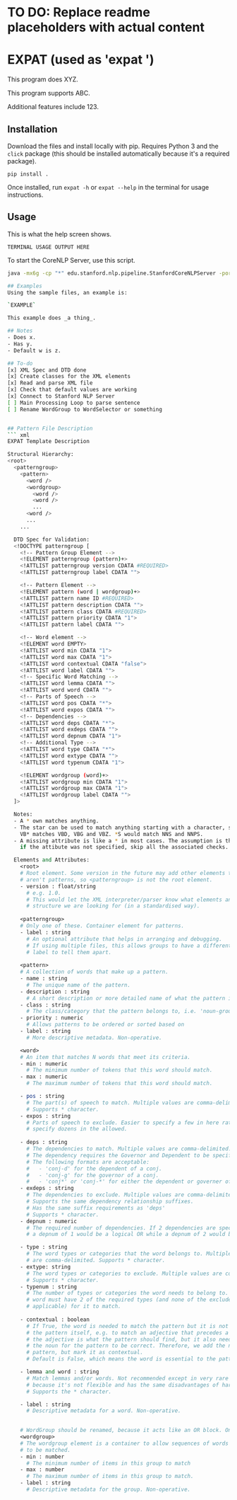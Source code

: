 # TO DO: Replace readme placeholders with actual content
# EXPAT (used as 'expat <command> <etc>')

This program does XYZ.

This program supports ABC.

Additional features include 123.

## Installation
Download the files and install locally with pip. Requires Python 3 and the `click` package (this should be installed automatically because it's a required package).

`pip install .`

Once installed, run `expat -h` or `expat --help` in the terminal for usage instructions.

## Usage
This is what the help screen shows.
```
TERMINAL USAGE OUTPUT HERE
```

To start the CoreNLP Server, use this script.
``` sh
java -mx6g -cp "*" edu.stanford.nlp.pipeline.StanfordCoreNLPServer -port 9000 -timeout 15000 -annotators tokenize,ssplit,pos,lemma,ner,truecase,parse,depparse ```

## Examples
Using the sample files, an example is:

`EXAMPLE`

This example does _a thing_.

## Notes
- Does x.
- Has y.
- Default w is z.

## To-do
[x] XML Spec and DTD done
[x] Create classes for the XML elements
[x] Read and parse XML file
[x] Check that default values are working
[x] Connect to Stanford NLP Server
[ ] Main Processing Loop to parse sentence
[ ] Rename WordGroup to WordSelector or something


## Pattern File Description
``` xml
EXPAT Template Description

Structural Hierarchy:
<root>
  <patterngroup>
    <pattern>
      <word />
      <wordgroup>
        <word />
        <word />
        ...
      <word />
      ...
    ...

  DTD Spec for Validation:
  <!DOCTYPE patterngroup [
    <!-- Pattern Group Element -->
    <!ELEMENT patterngroup (pattern)+>
    <!ATTLIST patterngroup version CDATA #REQUIRED>
    <!ATTLIST patterngroup label CDATA "">

    <!-- Pattern Element -->
    <!ELEMENT pattern (word | wordgroup)+>
    <!ATTLIST pattern name ID #REQUIRED>
    <!ATTLIST pattern description CDATA "">
    <!ATTLIST pattern class CDATA #REQUIRED>
    <!ATTLIST pattern priority CDATA "1">
    <!ATTLIST pattern label CDATA "">

    <!-- Word element -->
    <!ELEMENT word EMPTY>
    <!ATTLIST word min CDATA "1">
    <!ATTLIST word max CDATA "1">
    <!ATTLIST word contextual CDATA "false">
    <!ATTLIST word label CDATA "">
    <!-- Specific Word Matching -->
    <!ATTLIST word lemma CDATA "">
    <!ATTLIST word word CDATA "">
    <!-- Parts of Speech -->
    <!ATTLIST word pos CDATA "*">
    <!ATTLIST word expos CDATA "">
    <!-- Dependencies -->
    <!ATTLIST word deps CDATA "*">
    <!ATTLIST word exdeps CDATA "">
    <!ATTLIST word depnum CDATA "1">
    <!-- Additional Type -->
    <!ATTLIST word type CDATA "*">
    <!ATTLIST word extype CDATA "">
    <!ATTLIST word typenum CDATA "1">

    <!ELEMENT wordgroup (word)+>
    <!ATTLIST wordgroup min CDATA "1">
    <!ATTLIST wordgroup max CDATA "1">
    <!ATTLIST wordgroup label CDATA "">
  ]>

  Notes:
  - A * own matches anything.
  - The star can be used to match anything starting with a character, so
    VB* matches VBD, VBG and VBZ. *S would match NNS and NNPS.
  - A missing attribute is like a * in most cases. The assumption is that
    if the attibute was not specified, skip all the associated checks.
```

``` perl
  Elements and Attributes:
    <root>
    # Root element. Some version in the future may add other elements that
    # aren't patterns, so <patterngroup> is not the root element.
    - version : float/string
      # e.g. 1.0.
      # This would let the XML interpreter/parser know what elements and
      # structure we are looking for (in a standardised way).
  
    <patterngroup>
    # Only one of these. Container element for patterns.
    - label : string
      # An optional attribute that helps in arranging and debugging.
      # If using multiple files, this allows groups to have a different
      # label to tell them apart.
  
    <pattern>
    # A collection of words that make up a pattern.
    - name : string
      # The unique name of the pattern.
    - description : string
      # A short description or more detailed name of what the pattern is.
    - class : string
      # The class/category that the pattern belongs to, i.e. 'noun-group' or 'prp-phrase'
    - priority : numeric
      # Allows patterns to be ordered or sorted based on
    - label : string
      # More descriptive metadata. Non-operative.

    <word>
    # An item that matches N words that meet its criteria.
    - min : numeric
      # The minimum number of tokens that this word should match.
    - max : numeric
      # The maximum number of tokens that this word should match.

    - pos : string
      # The part(s) of speech to match. Multiple values are comma-delimited.
      # Supports * character.
    - expos : string
      # Parts of speech to exclude. Easier to specify a few in here rather than
      # specify dozens in the allowed.
    
    - deps : string
      # The dependencies to match. Multiple values are comma-delimited.
      # The dependency requires the Governor and Dependent to be specified as a suffix.
      # The following formats are acceptable:
      #   - 'conj-d' for the dependent of a conj.
      #   - 'conj-g' for the governor of a conj.
      #   - 'conj*' or 'conj-*' for either the dependent or governer of a conj.
    - exdeps : string
      # The dependencies to exclude. Multiple values are comma-delimited.
      # Supports the same dependency relationship suffixes.
      # Has the same suffix requirements as 'deps'
      # Supports * character.
    - depnum : numeric
      # The required number of dependencies. If 2 dependencies are specified,
      # a depnum of 1 would be a logical OR while a depnum of 2 would be a logical AND.

    - type : string
      # The word types or categories that the word belongs to. Multiple values
      # are comma-delimited. Supports * character.
    - extype: string
      # The word types or categories to exclude. Multiple values are comma-delimited.
      # Supports * character.
    - typenum : string
      # The number of types or categories the word needs to belong to. If 2, the
      # word must have 2 of the required types (and none of the excluded types if 
      # applicable) for it to match.
    
    - contextual : boolean
      # If True, the word is needed to match the pattern but it is not part of
      # the pattern itself, e.g. to match an adjective that precedes a noun,
      # the adjective is what the pattern should find, but it also needs to find
      # the noun for the pattern to be correct. Therefore, we add the noun to the
      # pattern, but mark it as contextual.
      # Default is False, which means the word is essential to the pattern.

    - lemma and word : string
      # Match lemmas and/or words. Not recommended except in very rare cases
      # because it's not flexible and has the same disadvantages of hardcoded values.
      # Supports the * character.

    - label : string
      # Descriptive metadata for a word. Non-operative.

    
    # WordGroup should be renamed, because it acts like an OR block. One of the items in this Group must be selected. Allows more flexible optional word logic
    <wordgroup>
    # The wordgroup element is a container to allow sequences of words (or groups)
    # to be matched.
    - min : number
      # The minimum number of items in this group to match
    - max : number
      # The maximum number of items in this group to match.
    - label : string
      # Descriptive metadata for the group. Non-operative.
```
